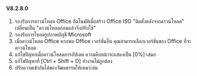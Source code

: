 #### V8.2.8.0

1. รองรับการดาวน์โหลด Office อัตโนมัติเมื่อสร้าง Office ISO "ติดตั้งหลังจากดาวน์โหลด" เปลี่ยนเป็น "ดาวน์โหลดก่อนแล้วจึงปรับใช้"
2. รองรับการโหลดรูปภาพบัญชี Microsoft
3. เมื่อดาวน์โหลด Office หากพบ Office เวอร์ชันอื่น คุณสามารถเลือกเวอร์ชันของ Office ที่จะดาวน์โหลด
4. แก้ไขปัญหาเมื่อดาวน์โหลดการอัปเดต ความคืบหน้าจะแสดงเป็น [0%] เสมอ
5. แก้ไขปัญหาที่ [Ctrl + Shift + D] ทำงานไม่ถูกต้อง
6. ปรับความเข้ากันได้ของวัฒนธรรมให้เหมาะสม
